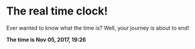 # The real time clock!

Ever wanted to know what the time is? Well, your journey is about to end!

**The time is Nov 05, 2017, 19:26**
